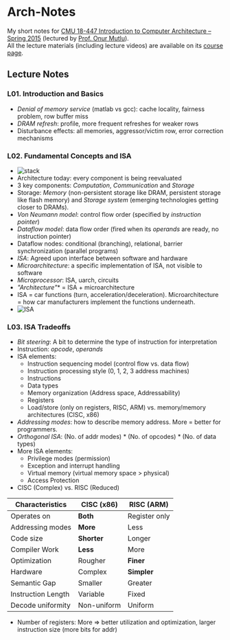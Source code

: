 # Arch-Notes
My short notes for [CMU 18-447 Introduction to Computer Architecture – Spring 2015](http://www.ece.cmu.edu/~ece447/s15/doku.php?id=schedule) (lectured by [Prof. Onur Mutlu](http://users.ece.cmu.edu/~omutlu/)).  
All the lecture materials (including lecture videos) are available on its [course page](http://www.ece.cmu.edu/~ece447/s15/doku.php?id=schedule).

## Lecture Notes

### L01. Introduction and Basics

- *Denial of memory service* (matlab vs gcc): cache locality, fairness problem, row buffer miss
- *DRAM refresh*: profile, more frequent refreshes for weaker rows
- Disturbance effects: all memories, aggressor/victim row, error correction mechanisms

### L02. Fundamental Concepts and ISA

- ![stack](http://i.imgur.com/VLOMeV1.png)
- Architecture today: every component is being reevaluated
- 3 key components: *Computation*, *Communication* and *Storage*
- Storage: *Memory* (non-persistent storage like DRAM, persistent storage like flash memory) and *Storage system* (emerging technologies getting closer to DRAMs).
- *Von Neumann model*: control flow order (specified by *instruction pointer*)
- *Dataflow model*: data flow order (fired when its *operands* are ready, no instruction pointer)
- Dataflow nodes: conditional (branching), relational, barrier synchronization (parallel programs)  
- *ISA*: Agreed upon interface between software and hardware
- *Microarchitecture*: a specific implementation of ISA, not visible to software
- *Microprocessor*: ISA, uarch, circuits
- *"Architecture"** = ISA + microarchitecture
- ISA = car functions (turn, acceleration/deceleration). Microarchitecture = how car manufacturers implement the functions underneath.
- ![ISA](http://i.imgur.com/M1TPhNV.png)

### L03. ISA Tradeoffs

- *Bit steering*: A bit to determine the type of instruction for interpretation
- Instruction: *opcode*, *operands*
- ISA elements:
    - Instruction sequencing model (control flow vs. data flow)
    - Instruction processing style (0, 1, 2, 3 address machines)
    - Instructions
    - Data types
    - Memory organization (Address space, Addressability)
    - Registers
    - Load/store (only on registers, RISC, ARM) vs. memory/memory architectures (CISC, x86)
- *Addressing modes*: how to describe memory address. More = better for programmers.
- *Orthogonal ISA*: (No. of addr modes) * (No. of opcodes) * (No. of data types)
- More ISA elements:
    - Privilege modes (permission)
    - Exception and interrupt handling
    - Virtual memory (virtual memory space > physical)
    - Access Protection
- CISC (Complex) vs. RISC (Reduced)

| Characteristics | CISC (x86) | RISC (ARM) |  
| --- | --- | --- |  
| Operates on | **Both** | Register only |  
| Addressing modes | **More** | Less |  
| Code size | **Shorter** | Longer |  
| Compiler Work | **Less** | More |  
| Optimization | Rougher | **Finer** |  
| Hardware | Complex | **Simpler** |  
| Semantic Gap | Smaller | Greater |  
| Instruction Length | Variable | Fixed |  
| Decode uniformity | Non-uniform | Uniform |

-  Number of registers: More => better utilization and optimization, larger instruction size (more bits for addr)


